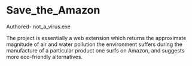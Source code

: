 # Save_the_Amazon

Authored- not_a_virus.exe

The project is essentially a web extension which returns the approximate magnitude of air and water pollution the environment suffers during the manufacture of a particular product one surfs on Amazon, and suggests more eco-friendly alternatives.
